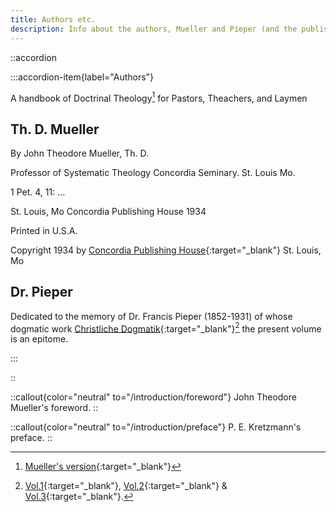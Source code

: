 ```yaml
---
title: Authors etc.
description: Info about the authors, Mueller and Pieper (and the publisher).
---
```


::accordion

:::accordion-item{label="Authors"}

A handbook of Doctrinal Theology[^1] 
for 
Pastors, Theachers, and Laymen 

## Th. D. Mueller
By 
John Theodore Mueller, Th. D. 

Professor of Systematic Theology 
Concordia Seminary. St. Louis Mo. 

1 Pet. 4, 11: ...

St. Louis, Mo 
Concordia Publishing House 
1934 

Printed in U.S.A.

Copyright 1934 
by 
[Concordia Publishing House](https://www.cph.org/Christian-Dogmatics){:target="_blank"} 
St. Louis, Mo

## Dr. Pieper
Dedicated to the memory
of 
Dr. Francis Pieper
(1852-1931)
of whose dogmatic work
[Christliche Dogmatik](https://archive.org/details/Christliche_Dogmatik_Erster_Band/mode/2up){:target="_blank"}[^2] 
the present volume is an epitome.

:::

::

::callout{color="neutral" to="/introduction/foreword"}
John Theodore Mueller's foreword.
::

::callout{color="neutral" to="/introduction/preface"}
P. E. Kretzmann's preface.
::

[^1]: [Mueller's version](https://archive.org/details/muellerchristiandogmatics/mode/2up){:target="_blank"}
[^2]: [Vol.1](https://archive.org/details/christliche-dogmatik-vol-1-2023-10-31-deep-l-en-no-highlight/mode/2up){:target="_blank"}, [Vol.2](https://archive.org/details/pieper-cdk-2-001-672-deep-l-en/mode/2up){:target="_blank"} & [Vol.3](https://archive.org/details/cdk-vol-3-deep-l-en-corrected-2023-11-28-no-shading/mode/2up){:target="_blank"}.
